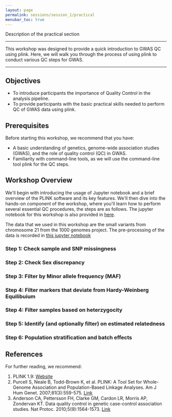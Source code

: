 ```yaml
---
layout: page
permalink: sessions/session_1/practical
menubar_toc: true
---
```

<script src="{{ site.baseurl }}/assets/js/vanilla-back-to-top.min.js"></script>
<script>addBackToTop()</script>

<script src="{{ site.baseurl }}/assets/js/copyCodeSnippet.js" defer></script>
<script src="{{ site.baseurl }}/assets/js/copyCodeBlock.js" defer></script>

Description of the practical section 

---

This workshop was designed to provide a quick introduction to GWAS QC using plink. Here, we will walk you through the process of using plink to conduct various QC steps for GWAS.

---

## Objectives

- To introduce participants the importance of Quality Control in the analysis pipeline.
- To provide participants with the basic practical skills needed to perform QC of GWAS data using plink.

## Prerequisites

Before starting this workshop, we recommend that you have:

- A basic understanding of genetics, genome-wide association studies (GWAS), and the role of quality control (QC) in GWAS.
- Familiarity with command-line tools, as we will use the command-line tool plink for the QC steps.


## Workshop Overview

We'll begin with introducing the usage of Jupyter notebook and a brief overview of the PLINK software and its key features.   We'll then dive into the hands-on component of the workshop, where you'll learn how to perform several essential QC procedures, the steps are as follows. The jupyter notebook for this workshop is also provided in [here](https://github.com/DCEG-workshops/statgen_workshop_tutorial/blob/main/src/01_plink_QC.ipynb).

The data that we used in this workshop are the small variants from chromosome 21 from the 1000 genomes project. The pre-processing of the data is recorded in [this jupyter notebook](https://github.com/DCEG-workshops/statgen_workshop_tutorial/blob/main/src/00_setup_data.ipynb)

### Step 1: Check sample and SNP missingness
### Step 2: Check Sex discrepancy
### Step 3: Filter by Minor allele frequency (MAF)
### Step 4: Filter markers that deviate from Hardy-Weinberg Equilibuium
### Step 4: Filter samples based on heterzygocity
### Step 5: Identify (and optionally filter) on estimated relatedness
### Step 6: Population stratification and batch effects

## References

For further reading, we recommend:

1. PLINK 1.9: [Website](https://www.cog-genomics.org/plink/1.9/)
2. Purcell S, Neale B, Todd-Brown K, et al. PLINK: A Tool Set for Whole-Genome Association and Population-Based Linkage Analyses. Am J Hum Genet. 2007;81(3):559-575. [Link](https://www.ncbi.nlm.nih.gov/pmc/articles/PMC1950838/)
3. Anderson CA, Pettersson FH, Clarke GM, Cardon LR, Morris AP, Zondervan KT. Data quality control in genetic case-control association studies. Nat Protoc. 2010;5(9):1564-1573. [Link](https://pubmed.ncbi.nlm.nih.gov/21085122/)

